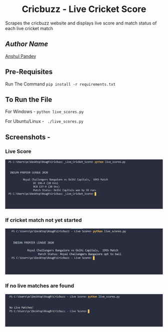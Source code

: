 <h1 align=center>Cricbuzz - Live Cricket Score</h1>

Scrapes the cricbuzz website and displays live score and match status of each live cricket match

## *Author Name*
[Anshul Pandey](https://github.com/Anshul275)

## Pre-Requisites

Run The Command  `pip install -r requirements.txt`

## To Run the File

For Windows -  `python live_scores.py`

For Ubuntu/Linux - ` ./live_scores.py`

## Screenshots - 

### Live Score

![Screenshot](live_score.png)

### If cricket match not yet started

![Screenshot](match_not_started.png)

### If no live matches are found

![Screenshot](no_live_match.png)